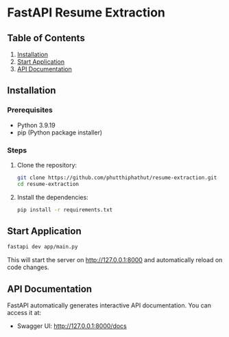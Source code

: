# FastAPI Resume Extraction 

## Table of Contents
1. [Installation](#installation)
2. [Start Application](#start-application)
3.  [API Documentation](#api-documentation)


## Installation


### Prerequisites
- Python 3.9.19
- pip (Python package installer)


### Steps
1. Clone the repository:
   ```bash
   git clone https://github.com/phutthiphathut/resume-extraction.git
   cd resume-extraction
   ```
   
2. Install the dependencies:
    ```bash
    pip install -r requirements.txt
    ``` 

## Start Application
    
```bash
fastapi dev app/main.py
```

This will start the server on http://127.0.0.1:8000 and automatically reload on code changes.

## API Documentation

FastAPI automatically generates interactive API documentation. You can access it at:

- Swagger UI: http://127.0.0.1:8000/docs